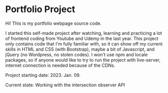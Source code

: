 # Portfolio Project

Hi! This is my portfolio webpage source code.

I started this self-made project after watching, learning and practicing a lot of frontend coding from Youtube and Udemy in the last year. This project only contains code that I'm fully familiar with, so it can show off my current skills in HTML and CSS (with Bootstrap), maybe a bit of Javascript, and jQuery (no Wordpress, no stolen codes). I won't use npm and locale packages, so if anyone would like to try to run the project with live-server, internet connection is needed because of the CDNs.

Project starting date: 2023. Jan. 09.

Current state: Working with the intersection observer API
